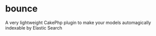 bounce
======

A very lightweight CakePhp plugin to make your models automagically indexable by Elastic Search
